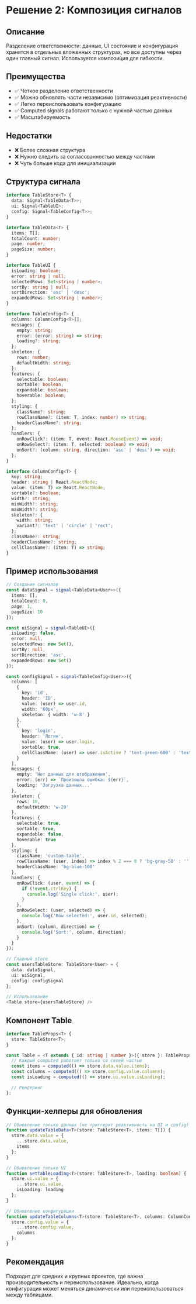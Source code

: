 # Решение 2: Композиция сигналов

## Описание
Разделение ответственности: данные, UI состояние и конфигурация хранятся в отдельных вложенных структурах, но все доступны через один главный сигнал. Используется композиция для гибкости.

## Преимущества
- ✅ Четкое разделение ответственности
- ✅ Можно обновлять части независимо (оптимизация реактивности)
- ✅ Легко переиспользовать конфигурацию
- ✅ Computed signals работают только с нужной частью данных
- ✅ Масштабируемость

## Недостатки
- ❌ Более сложная структура
- ❌ Нужно следить за согласованностью между частями
- ❌ Чуть больше кода для инициализации

## Структура сигнала

```typescript
interface TableStore<T> {
  data: Signal<TableData<T>>;
  ui: Signal<TableUI>;
  config: Signal<TableConfig<T>>;
}

interface TableData<T> {
  items: T[];
  totalCount: number;
  page: number;
  pageSize: number;
}

interface TableUI {
  isLoading: boolean;
  error: string | null;
  selectedRows: Set<string | number>;
  sortBy: string | null;
  sortDirection: 'asc' | 'desc';
  expandedRows: Set<string | number>;
}

interface TableConfig<T> {
  columns: ColumnConfig<T>[];
  messages: {
    empty: string;
    error: (error: string) => string;
    loading?: string;
  };
  skeleton: {
    rows: number;
    defaultWidth: string;
  };
  features: {
    selectable: boolean;
    sortable: boolean;
    expandable: boolean;
    hoverable: boolean;
  };
  styling: {
    className?: string;
    rowClassName?: (item: T, index: number) => string;
    headerClassName?: string;
  };
  handlers: {
    onRowClick?: (item: T, event: React.MouseEvent) => void;
    onRowSelect?: (item: T, selected: boolean) => void;
    onSort?: (column: string, direction: 'asc' | 'desc') => void;
  };
}

interface ColumnConfig<T> {
  key: string;
  header: string | React.ReactNode;
  value: (item: T) => React.ReactNode;
  sortable?: boolean;
  width?: string;
  minWidth?: string;
  maxWidth?: string;
  skeleton?: {
    width: string;
    variant?: 'text' | 'circle' | 'rect';
  };
  className?: string;
  headerClassName?: string;
  cellClassName?: (item: T) => string;
}
```

## Пример использования

```typescript
// Создание сигналов
const dataSignal = signal<TableData<User>>({
  items: [],
  totalCount: 0,
  page: 1,
  pageSize: 10
});

const uiSignal = signal<TableUI>({
  isLoading: false,
  error: null,
  selectedRows: new Set(),
  sortBy: null,
  sortDirection: 'asc',
  expandedRows: new Set()
});

const configSignal = signal<TableConfig<User>>({
  columns: [
    {
      key: 'id',
      header: 'ID',
      value: (user) => user.id,
      width: '60px',
      skeleton: { width: 'w-8' }
    },
    {
      key: 'login',
      header: 'Логин',
      value: (user) => user.login,
      sortable: true,
      cellClassName: (user) => user.isActive ? 'text-green-600' : 'text-gray-400'
    }
  ],
  messages: {
    empty: 'Нет данных для отображения',
    error: (err) => `Произошла ошибка: ${err}`,
    loading: 'Загрузка данных...'
  },
  skeleton: {
    rows: 10,
    defaultWidth: 'w-20'
  },
  features: {
    selectable: true,
    sortable: true,
    expandable: false,
    hoverable: true
  },
  styling: {
    className: 'custom-table',
    rowClassName: (user, index) => index % 2 === 0 ? 'bg-gray-50' : '',
    headerClassName: 'bg-blue-100'
  },
  handlers: {
    onRowClick: (user, event) => {
      if (!event.ctrlKey) {
        console.log('Single click:', user);
      }
    },
    onRowSelect: (user, selected) => {
      console.log('Row selected:', user.id, selected);
    },
    onSort: (column, direction) => {
      console.log('Sort:', column, direction);
    }
  }
});

// Главный store
const usersTableStore: TableStore<User> = {
  data: dataSignal,
  ui: uiSignal,
  config: configSignal
};

// Использование
<Table store={usersTableStore} />
```

## Компонент Table

```typescript
interface TableProps<T> {
  store: TableStore<T>;
}

const Table = <T extends { id: string | number }>({ store }: TableProps<T>) => {
  // Каждый computed работает только со своей частью
  const items = computed(() => store.data.value.items);
  const columns = computed(() => store.config.value.columns);
  const isLoading = computed(() => store.ui.value.isLoading);

  // Рендеринг
};
```

## Функции-хелперы для обновления

```typescript
// Обновление только данных (не триггерит реактивность на UI и config)
function updateTableData<T>(store: TableStore<T>, items: T[]) {
  store.data.value = {
    ...store.data.value,
    items
  };
}

// Обновление только UI
function setTableLoading<T>(store: TableStore<T>, loading: boolean) {
  store.ui.value = {
    ...store.ui.value,
    isLoading: loading
  };
}

// Обновление конфигурации
function updateTableColumns<T>(store: TableStore<T>, columns: ColumnConfig<T>[]) {
  store.config.value = {
    ...store.config.value,
    columns
  };
}
```

## Рекомендация
Подходит для средних и крупных проектов, где важна производительность и переиспользование. Идеально, когда конфигурация может меняться динамически или переиспользоваться между таблицами.
